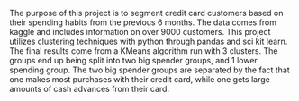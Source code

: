The purpose of this project is to segment credit card customers based on their spending habits from the previous 6 months.
The data comes from kaggle and includes information on over 9000 customers.
This project utilizes clustering techniques with python through pandas and sci kit learn.
The final results come from a KMeans algorithm run with 3 clusters.
The groups end up being split into two big spender groups, and 1 lower spending group.
The two big spender groups are separated by the fact that one makes most purchases with their credit card, while one gets large amounts of cash advances from their card.
